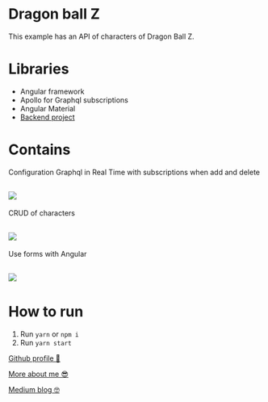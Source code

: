 # Dragon ball Z 

This example has an API of characters of Dragon Ball Z.

# Libraries

- Angular framework
- Apollo for Graphql subscriptions
- Angular Material 
- [Backend project](https://github.com/CrisRonda/graphql-express)


# Contains

Configuration Graphql in Real Time with subscriptions when add and delete

<img style="margin: 16px 0 4px" src='https://media.giphy.com/media/YroplJPYSFRdAug1YC/giphy.gif'/>


CRUD of characters 

<img style="margin: 16px 0 4px" src="https://media.giphy.com/media/9LZ5UzOoQQYGuHSbcI/giphy.gif" />

Use forms with Angular 

<img style="margin: 16px 0 4px" src="https://media.giphy.com/media/MY7UxnKOJP1o8CzYSs/giphy.gif" >


# How to run
1. Run `yarn` or `npm i`
2. Run `yarn start`

[Github profile 🦾](https://github.com/CristianRonda)

[More about me 😎](https://cristian-ronda.tk/)

[Medium blog 🤓](https://cristian-ronda.medium.com/)

